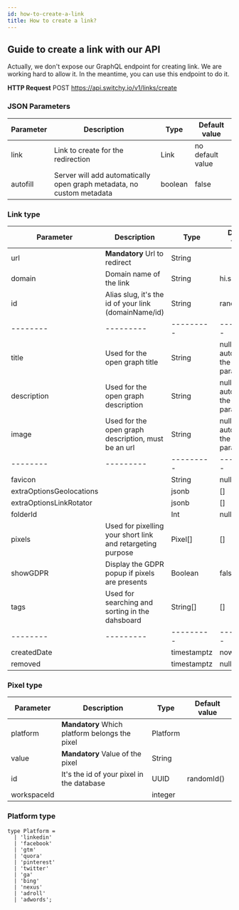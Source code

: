 ```yaml
---
id: how-to-create-a-link
title: How to create a link?
---
```


## Guide to create a link with our API

Actually, we don't expose our GraphQL endpoint for creating link. We are working hard to allow it. In the meantime, you can use this endpoint to do it.


**HTTP Request**
POST https://api.switchy.io/v1/links/create



### JSON Parameters

| Parameter | Description      |  Type | Default value |
| -------- | --------- | --------- | --------- |
| link        | Link to create for the redirection | Link     | no default value   |
| autofill  | Server will add automatically open graph metadata, no custom metadata  | boolean | false |




### Link type ###

| Parameter | Description      |  Type | Default value |
| -------- | --------- | --------- | --------- |
| url | **Mandatory** Url to redirect | String | |
| domain | Domain name of the link | String | hi.switchy.io |
| id | Alias slug, it's the id of your link (domainName/id)| String | randomId() |
| -------- | --------- | --------- | --------- |
| title | Used for the open graph title | String | null (can be autofill with the autofill parameter) |
| description | Used for the open graph description | String | null (can be autofill with the autofill parameter)|
| image | Used for the open graph description, must be an url | String | null (can be autofill with the autofill parameter) |
| -------- | --------- | --------- | --------- |
| favicon | | String | null |
| extraOptionsGeolocations | | jsonb | [] |
| extraOptionsLinkRotator | | jsonb | [] |
| folderId | | Int | null |
| pixels | Used for pixelling your short link and retargeting purpose | Pixel[] | [] |
| showGDPR | Display the GDPR popup if pixels are presents | Boolean | false |
| tags | Used for searching and sorting in the dahsboard | String[] | [] |
| -------- | --------- | --------- | --------- |
| createdDate |  | timestamptz | now() |
| removed | | timestamptz | null | 


### Pixel type 

| Parameter | Description      |  Type | Default value |
| -------- | --------- | --------- | --------- |
| platform | **Mandatory** Which platform belongs the pixel | Platform |  |
| value | **Mandatory** Value of the pixel | String |  |
| id | It's the id of your pixel in the database | UUID | randomId() |
| workspaceId |  | integer |  |


### Platform type

```
type Platform =
  | 'linkedin'
  | 'facebook'
  | 'gtm'
  | 'quora'
  | 'pinterest'
  | 'twitter'
  | 'ga'
  | 'bing'
  | 'nexus'
  | 'adroll'
  | 'adwords';
```